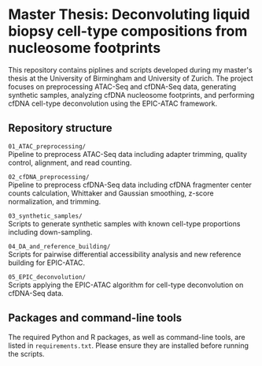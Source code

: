 # Master Thesis: Deconvoluting liquid biopsy cell-type compositions from nucleosome footprints

This repository contains piplines and scripts developed during my master's thesis at the University of Birmingham and University of Zurich. The project focuses on preprocessing ATAC-Seq and cfDNA-Seq data, generating synthetic samples, analyzing cfDNA nucleosome footprints, and performing cfDNA cell-type deconvolution using the EPIC-ATAC framework.

## Repository structure

`01_ATAC_preprocessing/`  
Pipeline to preprocess ATAC-Seq data including adapter trimming, quality control, alignment, and read counting.

`02_cfDNA_preprocessing/`  
Pipeline to preprocess cfDNA-Seq data including cfDNA fragmenter center counts calculation, Whittaker and Gaussian smoothing, z-score normalization, and trimming. 

`03_synthetic_samples/`  
Scripts to generate synthetic samples with known cell-type proportions including down-sampling.

`04_DA_and_reference_building/`  
Scripts for pairwise differential accessibility analysis and new reference building for EPIC-ATAC.

`05_EPIC_deconvolution/`  
Scripts applying the EPIC-ATAC algorithm for cell-type deconvolution on cfDNA-Seq data.

## Packages and command-line tools

The required Python and R packages, as well as command-line tools, are listed in `requirements.txt`. Please ensure they are installed before running the scripts.


